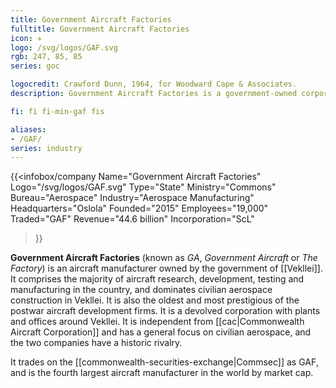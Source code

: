 ```yaml
---
title: Government Aircraft Factories
fulltitle: Government Aircraft Factories
icon: ✈️
logo: /svg/logos/GAF.svg
rgb: 247, 85, 85
series: goc

logocredit: Crawford Dunn, 1964, for Woodward Cape & Associates.
description: Government Aircraft Factories is a government-owned corporation that manufacturers a variety aircraft, specialising in passenger and transport planes.

fi: fi fi-min-gaf fis

aliases:
- /GAF/
series: industry
---
```


{{<infobox/company
	 Name="Government Aircraft Factories"
	 Logo="/svg/logos/GAF.svg"
	 Type="State"
	 Ministry="Commons"
	 Bureau="Aerospace"
	 Industry="Aerospace Manufacturing"
	 Headquarters="Oslola"
	 Founded="2015"
	 Employees="19,000"
	 Traded="GAF"
	 Revenue="44.6 billion"
	 Incorporation="ScL"
 >}}

<span class="fi fi-min-gaf fis"></span>  **Government Aircraft Factories** (known as *GA*, *Government Aircraft* or *The Factory*) is an aircraft manufacturer owned by the government of [[Vekllei]]. It comprises the majority of aircraft research, development, testing and manufacturing in the country, and dominates civilian aerospace construction in Vekllei. It is also the oldest and most prestigious of the postwar aircraft development firms. It is a devolved corporation with plants and offices around Vekllei. It is independent from [[cac|Commonwealth Aircraft Corporation]] and has a general focus on civilian aerospace, and the two companies have a historic rivalry.

It trades on the [[commonwealth-securities-exchange|Commsec]] as GAF, and is the fourth largest aircraft manufacturer in the world by market cap.